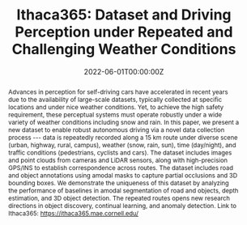 ---
# Activate this widget? true/false
active: false
title: "Ithaca365: Dataset and Driving Perception under Repeated and Challenging Weather Conditions"

# Authors
# If you created a profile for a user (e.g. the default `admin` user), write the username (folder name) here 
# and it will be replaced with their full name and linked to their profile.
authors:
- Carlos Andres Diaz 
- Youya Xia 
- Yurong You
- Jose Nino
- Junan Chen
- Josephine Monica
- Xiangyu Chen
- Katie Z Luo
- Yan Wang
- Marc Emond
- Wei-Lun Chao
- Bharath Hariharan
- Kilian Q. Weinberger
- Mark Campbell

# Author notes (optional)
# author_notes:
# - "Equal contribution"
# - "Equal contribution"

date: "2022-06-01T00:00:00Z"
doi: ""

# Schedule page publish date (NOT publication's date).
publishDate: "2020-01-01T00:00:00Z"

# Publication type.
# Legend: 0 = Uncategorized; 1 = Conference paper; 2 = Journal article;
# 3 = Preprint / Working Paper; 4 = Report; 5 = Book; 6 = Book section;
# 7 = Thesis; 8 = Patent
publication_types: ["1"]

# Publication name and optional abbreviated publication name.
publication: In *Conference on Computer Vision and Pattern Recognition 2022*
publication_short: In *CVPR 2022*

abstract: "Advances in perception for self-driving cars have accelerated in recent years due to the availability of large-scale datasets, typically collected at specific locations and under nice weather conditions. Yet, to achieve the high safety requirement, these perceptual systems must operate robustly under a wide variety of weather conditions including snow and rain.  In this paper, we present a new dataset to enable robust autonomous driving via a novel data collection process --- data is repeatedly recorded along a 15 km route under diverse scene (urban, highway, rural, campus), weather (snow, rain, sun), time (day/night), and traffic conditions (pedestrians, cyclists and cars). The dataset includes images and point clouds from cameras and LiDAR sensors, along with high-precision GPS/INS to establish correspondence across routes. The dataset includes road and object annotations using amodal masks to capture partial occlusions and 3D bounding boxes. We demonstrate the uniqueness of this dataset by analyzing the performance of baselines in amodal segmentation of road and objects, depth estimation, and 3D object detection. The repeated routes opens new research directions in object discovery, continual learning, and anomaly detection. Link to Ithaca365: https://ithaca365.mae.cornell.edu/"

# Summary. An optional shortened abstract.
summary: "<i>CVPR 2022</i> <br>
Introducing the Ithaca365 dataset, featuring diverse weather conditions and repeated traversals."
# summary: Lorem ipsum dolor sit amet, consectetur adipiscing elit. Duis posuere tellus ac convallis placerat. Proin tincidunt magna sed ex sollicitudin condimentum.

tags: ["self-driving", "conference"]

# Display this page in the Featured widget?
featured: false

# Custom links (uncomment lines below)
# links:
# - name: Custom Link
#   url: http://example.org

url_pdf: ''
url_code: ''
url_dataset: ''
url_poster: ''
url_project: ''
url_slides: ''
url_source: ''
url_video: ''

# Featured image
# To use, add an image named `featured.jpg/png` to your page's folder. 
image:
  caption: 'Hindsight framework diagram, showing both training and inference pipelines.'
  focal_point: ""
  preview_only: false

# Associated Projects (optional).
#   Associate this publication with one or more of your projects.
#   Simply enter your project's folder or file name without extension.
#   E.g. `internal-project` references `content/project/internal-project/index.md`.
#   Otherwise, set `projects: []`.
# projects:
# - example

# Slides (optional).
#   Associate this publication with Markdown slides.
#   Simply enter your slide deck's filename without extension.
#   E.g. `slides: "example"` references `content/slides/example/index.md`.
#   Otherwise, set `slides: ""`.
# slides: example
---